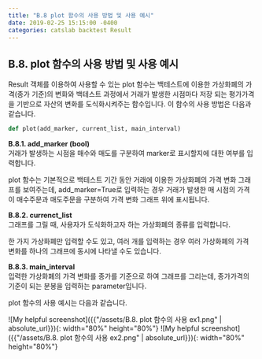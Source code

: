 ```yaml
---
title: "B.8 plot 함수의 사용 방법 및 사용 예시"
date: 2019-02-25 15:15:00 -0400
categories: catslab backtest Result
---
```


## B.8. plot 함수의 사용 방법 및 사용 예시

Result 객체를 이용하여 사용할 수 있는 plot 함수는 백테스트에 이용한 가상화폐의 가격(종가 기준)의 변화와 백테스트 과정에서 거래가 발생한 시점마다 저장 되는 평가가격을 기반으로 자산의 변화를 도식화시켜주는 함수입니다. 이 함수의 사용 방법은 다음과 같습니다.

```python
def plot(add_marker, current_list, main_interval)
```


__B.8.1. add_marker (bool)__  
거래가 발생하는 시점을 매수와 매도를 구분하여 marker로 표시할지에 대한 여부를 입력합니다. 

plot 함수는 기본적으로 백테스트 기간 동안 거래에 이용한 가상화폐의 가격 변화 그래프를 보여주는데, add_marker=True로 입력하는 경우 거래가 발생한 매 시점의 가격이 매수주문과 매도주문을 구분하여 가격 변화 그래프 위에 표시됩니다.


__B.8.2. currenct_list__  
그래프를 그릴 때, 사용자가 도식화하고자 하는 가상화폐의 종류를 입력합니다. 

한 가지 가상화폐만 입력할 수도 있고, 여러 개를 입력하는 경우 여러 가상화폐의 가격 변화를 하나의 그래프에 동시에 나타낼 수도 있습니다.


__B.8.3. main_interval__  
입력한 가상화폐의 가격 변화를 종가를 기준으로 하여 그래프를 그리는데, 종가가격의 기준이 되는 분봉을 입력하는 parameter입니다.  

plot 함수의 사용 예시는 다음과 같습니다.


![My helpful screenshot]({{"/assets/B.8. plot 함수의 사용 ex1.png" | absolute_url}}){: width="80%" height="80%"}
![My helpful screenshot]({{"/assets/B.8. plot 함수의 사용 ex2.png" | absolute_url}}){: width="80%" height="80%"}


